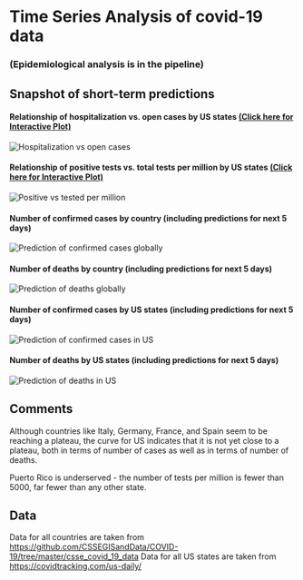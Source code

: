 # Time Series Analysis of covid-19 data

### (Epidemiological analysis is in the pipeline)

## Snapshot of short-term predictions

#### Relationship of hospitalization vs. open cases by US states [(Click here for Interactive Plot)](https://uzp5b63rpggwnmyj4tylzg-on.drv.tw/covid-19_html/hospitalizationVsOpenCases_USStates.html)
![Hospitalization vs open cases](screenshots/hospitalizationVsOpenCases_USStates.PNG)

#### Relationship of positive tests vs. total tests per million by US states [(Click here for Interactive Plot)](https://uzp5b63rpggwnmyj4tylzg-on.drv.tw/covid-19_html/positiveVsTestedPerMillion_USStates.html)
![Positive vs tested per million](screenshots/positiveVsTestedPerMillion_USStates.PNG)

#### Number of confirmed cases by country (including predictions for next 5 days)
![Prediction of confirmed cases globally](screenshots/predictions_covid-19_05042020.png)

#### Number of deaths by country (including predictions for next 5 days)
![Prediction of deaths globally](screenshots/predictions_covid-19_deaths_05042020.png)

#### Number of confirmed cases by US states (including predictions for next 5 days)
![Prediction of confirmed cases in US](screenshots/predictions_covid-19_USStates_05042020.png)

#### Number of deaths by US states (including predictions for next 5 days)
![Prediction of deaths in US](screenshots/predictions_covid-19_USStates_deaths_05042020.png)


## Comments

Although countries like Italy, Germany, France, and Spain seem to be reaching a plateau, the curve for US indicates that it is not yet close to a plateau, both in terms of number of cases as well as in terms of number of deaths.

Puerto Rico is underserved - the number of tests per million is fewer than 5000, far fewer than any other state.


## Data

Data for all countries are taken from https://github.com/CSSEGISandData/COVID-19/tree/master/csse_covid_19_data
Data for all US states are taken from https://covidtracking.com/us-daily/
